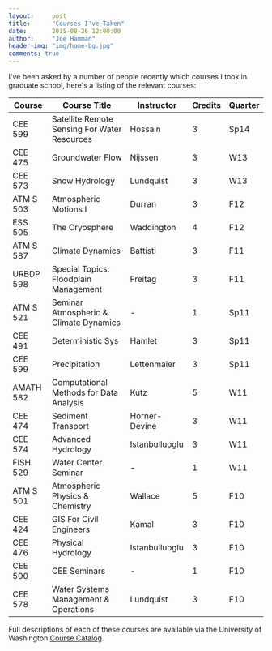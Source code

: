 ```yaml
---
layout:     post
title:      "Courses I've Taken"
date:       2015-08-26 12:00:00
author:     "Joe Hamman"
header-img: "img/home-bg.jpg"
comments: true
---
```


I've been asked by a number of people recently which courses I took in graduate school, here's a listing of the relevant courses:

| Course    | Course Title                                 | Instructor     | Credits | Quarter |
|-----------|----------------------------------------------|----------------|---------|---------|
| CEE 599   | Satellite Remote Sensing For Water Resources | Hossain        | 3       | Sp14    |
| CEE 475   | Groundwater Flow                             | Nijssen        | 3       | W13     |
| CEE 573   | Snow Hydrology                               | Lundquist      | 3       | W13     |
| ATM S 503 | Atmospheric Motions I                        | Durran         | 3       | F12     |
| ESS 505   | The Cryosphere                               | Waddington     | 4       | F12     |
| ATM S 587 | Climate Dynamics                             | Battisti       | 3       | F11     |
| URBDP 598 | Special Topics: Floodplain Management        | Freitag        | 3       | F11     |
| ATM S 521 | Seminar Atmospheric & Climate Dynamics       | -              | 1       | Sp11    |
| CEE 491   | Deterministic Sys                            | Hamlet         | 3       | Sp11    |
| CEE 599   | Precipitation                                | Lettenmaier    | 3       | Sp11    |
| AMATH 582 | Computational Methods for Data Analysis      | Kutz           | 5       | W11     |
| CEE 474   | Sediment Transport                           | Horner-Devine  | 3       | W11     |
| CEE 574   | Advanced Hydrology                           | Istanbulluoglu | 3       | W11     |
| FISH 529  | Water Center Seminar                         | -              | 1       | W11     |
| ATM S 501 | Atmospheric Physics & Chemistry              | Wallace        | 5       | F10     |
| CEE 424   | GIS For Civil Engineers                      | Kamal          | 3       | F10     |
| CEE 476   | Physical Hydrology                           | Istanbulluoglu | 3       | F10     |
| CEE 500   | CEE Seminars                                 | -              | 1       | F10     |
| CEE 578   | Water Systems Management & Operations        | Lundquist      | 3       | F10     |

Full descriptions of each of these courses are available via the University of Washington [Course Catalog](http://www.washington.edu/students/crscat/).
